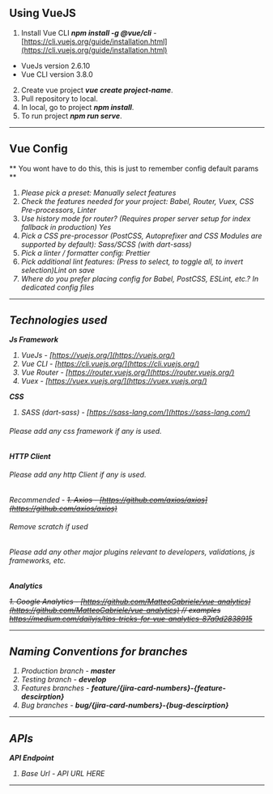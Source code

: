 ## Using VueJS

1. Install Vue CLI ***npm install -g @vue/cli*** - [https://cli.vuejs.org/guide/installation.html](https://cli.vuejs.org/guide/installation.html)
  - VueJs version 2.6.10
  - Vue CLI version 3.8.0
2. Create vue project ***vue create project-name***.
3. Pull repository to local.
4. In local, go to project ***npm install***.
5. To run project ***npm run serve***.

---

## Vue Config

** You wont have to do this, this is just to remember config default params **

1. *Please pick a preset: Manually select features*
2. *Check the features needed for your project: Babel, Router, Vuex, CSS Pre-processors, Linter*
3. *Use history mode for router? (Requires proper server setup for index fallback in production) Yes*
4. *Pick a CSS pre-processor (PostCSS, Autoprefixer and CSS Modules are supported by default): Sass/SCSS (with dart-sass)*
5. *Pick a linter / formatter config: Prettier*
6. *Pick additional lint features: (Press <space> to select, <a> to toggle all, <i> to invert selection)Lint on save*
7. *Where do you prefer placing config for Babel, PostCSS, ESLint, etc.? In dedicated config files*

---

## Technologies used

**Js Framework**

1. VueJs - [https://vuejs.org/](https://vuejs.org/)
2. Vue CLI - [https://cli.vuejs.org/](https://cli.vuejs.org/)
3. Vue Router - [https://router.vuejs.org/](https://router.vuejs.org/)
4. Vuex - [https://vuex.vuejs.org/](https://vuex.vuejs.org/)

**CSS**

1. SASS (dart-sass) - [https://sass-lang.com/](https://sass-lang.com/)

###### Please add any css framework if any is used.

**HTTP Client**

###### Please add any http Client if any is used.
Recommended - ~~1. Axios - [https://github.com/axios/axios](https://github.com/axios/axios)~~

###### Remove scratch if used

###### Please add any other major plugins relevant to developers, validations, js frameworks, etc.

**Analytics**

~~1. Google Analytics - [https://github.com/MatteoGabriele/vue-analytics](https://github.com/MatteoGabriele/vue-analytics)  // examples https://medium.com/dailyjs/tips-tricks-for-vue-analytics-87a9d2838915~~

---

## Naming Conventions for branches

1. Production branch - **master** 
2. Testing branch - **develop**
3. Features branches - ***feature/{jira-card-numbers}-{feature-descirption}***
4. Bug branches - ***bug/{jira-card-numbers}-{bug-descirption}***

---

## APIs

**API Endpoint**

1. Base Url - *API URL HERE* 

---
